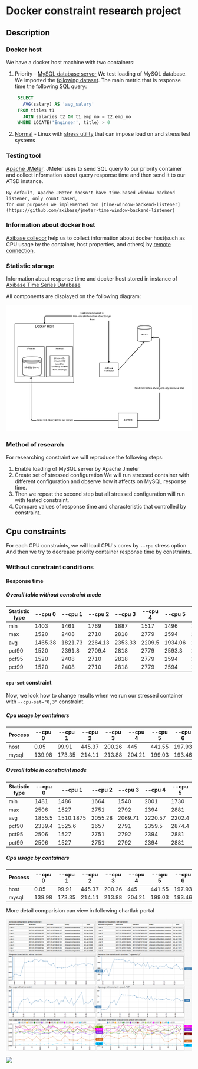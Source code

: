 # Docker constraint research project

## Description 

### Docker host

  We have a docker host machine with two containers:
  
  1. Priority - [MySQL database server](https://hub.docker.com/_/mysql/)
     We test loading of MySQL database. We imported the [following dataset](https://dev.mysql.com/doc/employee/en/). The main metric that is response time the following SQL query:
     ```sql
      SELECT
        AVG(salary) AS 'avg_salary'
      FROM titles t1
        JOIN salaries t2 ON t1.emp_no = t2.emp_no
      WHERE LOCATE('Engineer', title) > 0
     ```
     
  2. [Normal](https://hub.docker.com/r/dkuffner/docker-stress/) - Linux with [stress utility](https://linux.die.net/man/1/stress) that can impose load on and stress test systems

### Testing tool

   [Apache JMeter](http://jmeter.apache.org/). JMeter uses to send SQL query to our priority container and collect 
    information about query response time and then send it to our ATSD instance.
    
    By default, Apache JMeter doesn't have time-based window backend listener, only count based,
    for our purposes we implemented own [time-window-backend-listener](https://github.com/axibase/jmeter-time-window-backend-listener)
    
### Information about docker host
  
  [Axibase collecor](https://github.com/axibase/axibase-collector-docs#axibase-collector) help us to collect information about docker host(such as CPU usage by the container, host properties, and others) by [remote connection](https://github.com/axibase/axibase-collector-docs/blob/master/jobs/docker.md#remote-collection).
    
### Statistic storage
  Information about response time and docker host stored in instance of [Axibase Time Series Database](https://github.com/axibase/atsd-docs/blob/master/tutorials/getting-started.md)
    
All components are displayed on the following diagram:

![](docs/img/scheme.png)

### Method of research

For researching constraint we will reproduce the following steps:

  1. Enable loading of MySQL server by Apache Jmeter
  2. Create set of stressed configuration
     We will run stressed container with different configuration and observe how it affects on MySQL response time.
  3. Then we repeat the second step but all stressed configuration will run with tested constraint.
  4. Compare values of response time and characteristic that controlled by constraint.

## Cpu constraints

For each CPU constraints, we will load CPU's cores by `--cpu` stress option. And then we try to decrease priority container response time by constraints.

### Without constraint conditions

#### Response time

##### Overall table without constraint mode

| Statistic type | --cpu 0  | --cpu 1  | --cpu 2  | --cpu 3  | --cpu 4 | --cpu 5  | --cpu 6  | --cpu 7  | --cpu 8 | 
|----------------|----------|----------|----------|----------|---------|----------|----------|----------|---------| 
| min            | 1403     | 1461     | 1769     | 1887     | 1517    | 1496     | 1478     | 1486     | 1500    | 
| max            | 1520     | 2408     | 2710     | 2818     | 2779    | 2594     | 2610     | 2760     | 2776    | 
| avg            | 1465.38  | 1821.73  | 2264.13  | 2353.33  | 2209.5  | 1934.06  | 2122.25  | 2063.31  | 2083.81 | 
| pct90          | 1520     | 2391.8   | 2709.4   | 2818     | 2779    | 2593.3   | 2600.9   | 2748.1   | 2776    | 
| pct95          | 1520     | 2408     | 2710     | 2818     | 2779    | 2594     | 2610     | 2760     | 2776    | 
| pct99          | 1520     | 2408     | 2710     | 2818     | 2779    | 2594     | 2610     | 2760     | 2776    | 


#### `cpu-set` constraint

Now, we look how to change results when we run our stressed container with `--cpu-set="0,3"` constraint.

##### Cpu usage by containers

| Process | --cpu 0 | --cpu 1 | --cpu 2 | --cpu 3 | --cpu 4 | --cpu 5 | --cpu 6 | --cpu 7 | --cpu 8 |
|---------|---------|---------|---------|---------|---------|---------|---------|---------|---------|
| host    | 0.05    | 99.91   | 445.37  | 200.26  | 445     | 441.55  | 197.93  | 442.8   | 200     |
| mysql   | 139.98  | 173.35  | 214.11  | 213.88  | 204.21  | 199.03  | 193.46  | 192.05  | 194.78  |


##### Overall table in constraint mode

| Statistic type | --cpu 0 | --cpu 1   | --cpu 2   | --cpu 3   | --cpu 4   | --cpu 5 | --cpu 6   | --cpu 7   | --cpu 8  |
|----------------|---------|-----------|-----------|-----------|-----------|---------|-----------|-----------|----------|
| min            | 1481    | 1486      | 1664      | 1540      | 2001      | 1730    | 1519      | 1572      | 1541     |
| max            | 2506    | 1527      | 2751      | 2792      | 2394      | 2881    | 2227      | 2957      | 2839     |
| avg            | 1855.5  | 1510.1875 | 2055.28   | 2069.71   | 2220.57   | 2202.4  | 2011.35   | 2184.93   | 2072.07  |
| pct90          | 2339.4  | 1525.6    | 2657      | 2791      | 2359.5    | 2874.4  | 2224      | 2831      | 2809.8   |
| pct95          | 2506    | 1527      | 2751      | 2792      | 2394      | 2881    | 2227      | 2957      | 2839     |
| pct99          | 2506    | 1527      | 2751      | 2792      | 2394      | 2881    | 2227      | 2957      | 2839     |




##### Cpu usage by containers

| Process | --cpu 0 | --cpu 1 | --cpu 2 | --cpu 3 | --cpu 4 | --cpu 5 | --cpu 6 | --cpu 7 | --cpu 8 |
|---------|---------|---------|---------|---------|---------|---------|---------|---------|---------|
| host    | 0.05    | 99.91   | 445.37  | 200.26  | 445     | 441.55  | 197.93  | 442.8   | 200     |
| mysql   | 139.98  | 173.35  | 214.11  | 213.88  | 204.21  | 199.03  | 193.46  | 192.05  | 194.78  |


More detail comparision can view in following chartlab portal


![](docs/img/portal-cpu-set.png)

![](https://raw.githubusercontent.com/axibase/atsd-use-cases/master/ChartLabIntro/Images/button.png)

